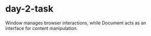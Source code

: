 # day-2-task
Window manages browser interactions, while Document acts as an interface for content manipulation.
